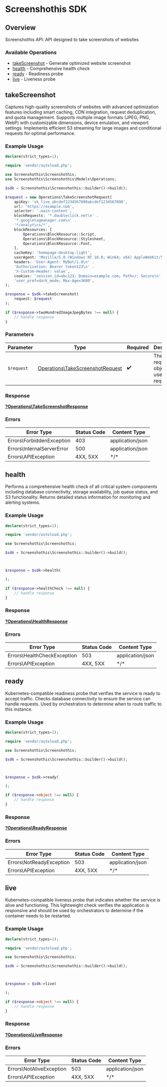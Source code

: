 # Screenshothis SDK

## Overview

Screenshothis API: API designed to take screenshots of websites

### Available Operations

* [takeScreenshot](#takescreenshot) - Generate optimized website screenshot
* [health](#health) - Comprehensive health check
* [ready](#ready) - Readiness probe
* [live](#live) - Liveness probe

## takeScreenshot

Captures high-quality screenshots of websites with advanced optimization features including smart caching, CDN integration, request deduplication, and quota management. Supports multiple image formats (JPEG, PNG, WebP) with customizable dimensions, device emulation, and viewport settings. Implements efficient S3 streaming for large images and conditional requests for optimal performance.

### Example Usage

```php
declare(strict_types=1);

require 'vendor/autoload.php';

use Screenshothis\Screenshothis;
use Screenshothis\Screenshothis\Models\Operations;

$sdk = Screenshothis\Screenshothis::builder()->build();

$request = new Operations\TakeScreenshotRequest(
    apiKey: 'sk_live_abcdef1234567890abcdef1234567890',
    url: 'https://example.com',
    selector: '.main-content',
    blockRequests: '*.doubleclick.net\n' .
    '*.googletagmanager.com\n' .
    '*/analytics/*',
    blockResources: [
        Operations\BlockResource::Script,
        Operations\BlockResource::Stylesheet,
        Operations\BlockResource::Font,
    ],
    cacheKey: 'homepage-desktop-light',
    userAgent: 'Mozilla/5.0 (Windows NT 10.0; Win64; x64) AppleWebKit/537.36 (KHTML, like Gecko) Chrome/120.0.0.0 Safari/537.36',
    headers: 'User-Agent: MyBot/1.0\n' .
    'Authorization: Bearer token123\n' .
    'X-Custom-Header: value',
    cookies: 'session_id=abc123; Domain=example.com; Path=/; Secure\n' .
    'user_pref=dark_mode; Max-Age=3600',
);

$response = $sdk->takeScreenshot(
    request: $request
);

if ($response->twoHundredImageJpegBytes !== null) {
    // handle response
}
```

### Parameters

| Parameter                                                                            | Type                                                                                 | Required                                                                             | Description                                                                          |
| ------------------------------------------------------------------------------------ | ------------------------------------------------------------------------------------ | ------------------------------------------------------------------------------------ | ------------------------------------------------------------------------------------ |
| `$request`                                                                           | [Operations\TakeScreenshotRequest](../../Models/Operations/TakeScreenshotRequest.md) | :heavy_check_mark:                                                                   | The request object to use for the request.                                           |

### Response

**[?Operations\TakeScreenshotResponse](../../Models/Operations/TakeScreenshotResponse.md)**

### Errors

| Error Type                 | Status Code                | Content Type               |
| -------------------------- | -------------------------- | -------------------------- |
| Errors\ForbiddenException  | 403                        | application/json           |
| Errors\InternalServerError | 500                        | application/json           |
| Errors\APIException        | 4XX, 5XX                   | \*/\*                      |

## health

Performs a comprehensive health check of all critical system components including database connectivity, storage availability, job queue status, and S3 functionality. Returns detailed status information for monitoring and alerting systems.

### Example Usage

```php
declare(strict_types=1);

require 'vendor/autoload.php';

use Screenshothis\Screenshothis;

$sdk = Screenshothis\Screenshothis::builder()->build();



$response = $sdk->health(

);

if ($response->healthCheck !== null) {
    // handle response
}
```

### Response

**[?Operations\HealthResponse](../../Models/Operations/HealthResponse.md)**

### Errors

| Error Type                  | Status Code                 | Content Type                |
| --------------------------- | --------------------------- | --------------------------- |
| Errors\HealthCheckException | 503                         | application/json            |
| Errors\APIException         | 4XX, 5XX                    | \*/\*                       |

## ready

Kubernetes-compatible readiness probe that verifies the service is ready to accept traffic. Checks database connectivity to ensure the service can handle requests. Used by orchestrators to determine when to route traffic to this instance.

### Example Usage

```php
declare(strict_types=1);

require 'vendor/autoload.php';

use Screenshothis\Screenshothis;

$sdk = Screenshothis\Screenshothis::builder()->build();



$response = $sdk->ready(

);

if ($response->object !== null) {
    // handle response
}
```

### Response

**[?Operations\ReadyResponse](../../Models/Operations/ReadyResponse.md)**

### Errors

| Error Type               | Status Code              | Content Type             |
| ------------------------ | ------------------------ | ------------------------ |
| Errors\NotReadyException | 503                      | application/json         |
| Errors\APIException      | 4XX, 5XX                 | \*/\*                    |

## live

Kubernetes-compatible liveness probe that indicates whether the service is alive and functioning. This lightweight check verifies the application is responsive and should be used by orchestrators to determine if the container needs to be restarted.

### Example Usage

```php
declare(strict_types=1);

require 'vendor/autoload.php';

use Screenshothis\Screenshothis;

$sdk = Screenshothis\Screenshothis::builder()->build();



$response = $sdk->live(

);

if ($response->object !== null) {
    // handle response
}
```

### Response

**[?Operations\LiveResponse](../../Models/Operations/LiveResponse.md)**

### Errors

| Error Type               | Status Code              | Content Type             |
| ------------------------ | ------------------------ | ------------------------ |
| Errors\NotAliveException | 503                      | application/json         |
| Errors\APIException      | 4XX, 5XX                 | \*/\*                    |